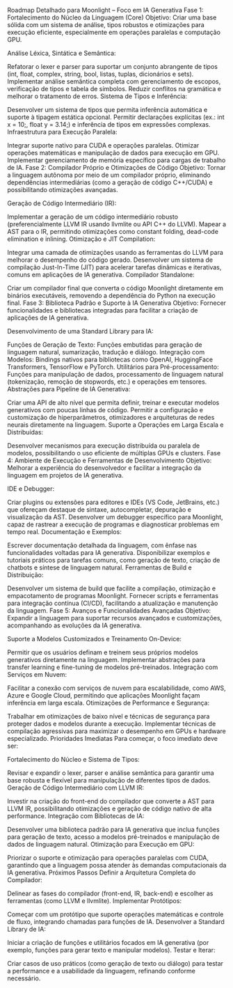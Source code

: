 Roadmap Detalhado para Moonlight – Foco em IA Generativa
Fase 1: Fortalecimento do Núcleo da Linguagem (Core)
Objetivo: Criar uma base sólida com um sistema de análise, tipos robustos e otimizações para execução eficiente, especialmente em operações paralelas e computação GPU.

Análise Léxica, Sintática e Semântica:

Refatorar o lexer e parser para suportar um conjunto abrangente de tipos (int, float, complex, string, bool, listas, tuplas, dicionários e sets).
Implementar análise semântica completa com gerenciamento de escopos, verificação de tipos e tabela de símbolos.
Reduzir conflitos na gramática e melhorar o tratamento de erros.
Sistema de Tipos e Inferência:

Desenvolver um sistema de tipos que permita inferência automática e suporte à tipagem estática opcional.
Permitir declarações explícitas (ex.: int x = 10;, float y = 3.14;) e inferência de tipos em expressões complexas.
Infraestrutura para Execução Paralela:

Integrar suporte nativo para CUDA e operações paralelas.
Otimizar operações matemáticas e manipulação de dados para execução em GPU.
Implementar gerenciamento de memória específico para cargas de trabalho de IA.
Fase 2: Compilador Próprio e Otimizações de Código
Objetivo: Tornar a linguagem autônoma por meio de um compilador próprio, eliminando dependências intermediárias (como a geração de código C++/CUDA) e possibilitando otimizações avançadas.

Geração de Código Intermediário (IR):

Implementar a geração de um código intermediário robusto (preferencialmente LLVM IR usando llvmlite ou API C++ do LLVM).
Mapear a AST para o IR, permitindo otimizações como constant folding, dead-code elimination e inlining.
Otimização e JIT Compilation:

Integrar uma camada de otimizações usando as ferramentas do LLVM para melhorar o desempenho do código gerado.
Desenvolver um sistema de compilação Just-In-Time (JIT) para acelerar tarefas dinâmicas e iterativas, comuns em aplicações de IA generativa.
Compilador Standalone:

Criar um compilador final que converta o código Moonlight diretamente em binários executáveis, removendo a dependência do Python na execução final.
Fase 3: Biblioteca Padrão e Suporte à IA Generativa
Objetivo: Fornecer funcionalidades e bibliotecas integradas para facilitar a criação de aplicações de IA generativa.

Desenvolvimento de uma Standard Library para IA:

Funções de Geração de Texto: Funções embutidas para geração de linguagem natural, sumarização, tradução e diálogo.
Integração com Modelos: Bindings nativos para bibliotecas como OpenAI, HuggingFace Transformers, TensorFlow e PyTorch.
Utilitários para Pré-processamento: Funções para manipulação de dados, processamento de linguagem natural (tokenização, remoção de stopwords, etc.) e operações em tensores.
Abstrações para Pipeline de IA Generativa:

Criar uma API de alto nível que permita definir, treinar e executar modelos generativos com poucas linhas de código.
Permitir a configuração e customização de hiperparâmetros, otimizadores e arquiteturas de redes neurais diretamente na linguagem.
Suporte a Operações em Larga Escala e Distribuídas:

Desenvolver mecanismos para execução distribuída ou paralela de modelos, possibilitando o uso eficiente de múltiplas GPUs e clusters.
Fase 4: Ambiente de Execução e Ferramentas de Desenvolvimento
Objetivo: Melhorar a experiência do desenvolvedor e facilitar a integração da linguagem em projetos de IA generativa.

IDE e Debugger:

Criar plugins ou extensões para editores e IDEs (VS Code, JetBrains, etc.) que ofereçam destaque de sintaxe, autocompletar, depuração e visualização da AST.
Desenvolver um debugger específico para Moonlight, capaz de rastrear a execução de programas e diagnosticar problemas em tempo real.
Documentação e Exemplos:

Escrever documentação detalhada da linguagem, com ênfase nas funcionalidades voltadas para IA generativa.
Disponibilizar exemplos e tutoriais práticos para tarefas comuns, como geração de texto, criação de chatbots e síntese de linguagem natural.
Ferramentas de Build e Distribuição:

Desenvolver um sistema de build que facilite a compilação, otimização e empacotamento de programas Moonlight.
Fornecer scripts e ferramentas para integração contínua (CI/CD), facilitando a atualização e manutenção da linguagem.
Fase 5: Avanços e Funcionalidades Avançadas
Objetivo: Expandir a linguagem para suportar recursos avançados e customizações, acompanhando as evoluções da IA generativa.

Suporte a Modelos Customizados e Treinamento On-Device:

Permitir que os usuários definam e treinem seus próprios modelos generativos diretamente na linguagem.
Implementar abstrações para transfer learning e fine-tuning de modelos pré-treinados.
Integração com Serviços em Nuvem:

Facilitar a conexão com serviços de nuvem para escalabilidade, como AWS, Azure e Google Cloud, permitindo que aplicações Moonlight façam inferência em larga escala.
Otimizações de Performance e Segurança:

Trabalhar em otimizações de baixo nível e técnicas de segurança para proteger dados e modelos durante a execução.
Implementar técnicas de compilação agressivas para maximizar o desempenho em GPUs e hardware especializado.
Prioridades Imediatas
Para começar, o foco imediato deve ser:

Fortalecimento do Núcleo e Sistema de Tipos:

Revisar e expandir o lexer, parser e análise semântica para garantir uma base robusta e flexível para manipulação de diferentes tipos de dados.
Geração de Código Intermediário com LLVM IR:

Investir na criação do front-end do compilador que converte a AST para LLVM IR, possibilitando otimizações e geração de código nativo de alta performance.
Integração com Bibliotecas de IA:

Desenvolver uma biblioteca padrão para IA generativa que inclua funções para geração de texto, acesso a modelos pré-treinados e manipulação de dados de linguagem natural.
Otimização para Execução em GPU:

Priorizar o suporte e otimização para operações paralelas com CUDA, garantindo que a linguagem possa atender às demandas computacionais da IA generativa.
Próximos Passos
Definir a Arquitetura Completa do Compilador:

Delinear as fases do compilador (front-end, IR, back-end) e escolher as ferramentas (como LLVM e llvmlite).
Implementar Protótipos:

Começar com um protótipo que suporte operações matemáticas e controle de fluxo, integrando chamadas para funções de IA.
Desenvolver a Standard Library de IA:

Iniciar a criação de funções e utilitários focados em IA generativa (por exemplo, funções para gerar texto e manipular modelos).
Testar e Iterar:

Criar casos de uso práticos (como geração de texto ou diálogo) para testar a performance e a usabilidade da linguagem, refinando conforme necessário.
